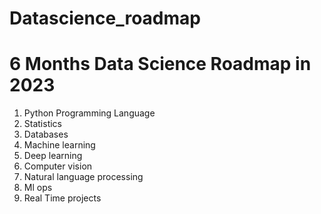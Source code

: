# Datascience_roadmap
# 6 Months Data Science Roadmap in 2023
1. Python Programming Language
2. Statistics
3. Databases
4. Machine learning
5. Deep learning
6. Computer vision
7. Natural language processing
8. Ml ops
9. Real Time projects

    
